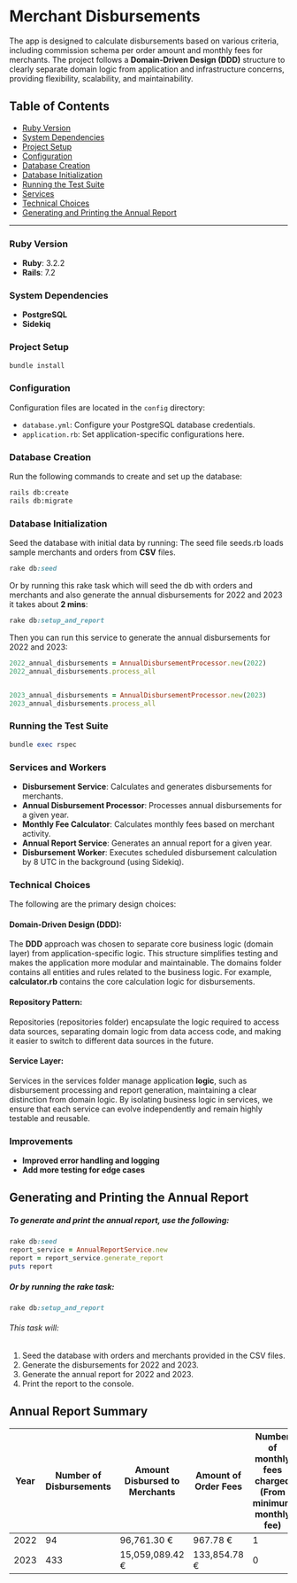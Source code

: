 # Merchant Disbursements

The app is designed to calculate disbursements based on various criteria, including commission schema per order amount and monthly fees for merchants. The project follows a **Domain-Driven Design (DDD)** structure to clearly separate domain logic from application and infrastructure concerns, providing flexibility, scalability, and maintainability.

## Table of Contents

- [Ruby Version](#ruby-version)
- [System Dependencies](#system-dependencies)
- [Project Setup](#project-setup)
- [Configuration](#configuration)
- [Database Creation](#database-creation)
- [Database Initialization](#database-initialization)
- [Running the Test Suite](#running-the-test-suite)
- [Services](#services-and-workers)
- [Technical Choices](#technical-choices)
- [Generating and Printing the Annual Report](#generating-and-printing-the-annual-report)

---

### Ruby Version
- **Ruby**: 3.2.2
- **Rails**: 7.2


### System Dependencies
- **PostgreSQL**
- **Sidekiq**

### Project Setup
```ruby 
bundle install
```

### Configuration
Configuration files are located in the `config` directory:
- `database.yml`: Configure your PostgreSQL database credentials.
- `application.rb`: Set application-specific configurations here.

### Database Creation
Run the following commands to create and set up the database:
```bash
rails db:create
rails db:migrate
```

### Database Initialization
Seed the database with initial data by running:
The seed file seeds.rb loads sample merchants and orders from **CSV** files.
```ruby
rake db:seed
```

Or by running this rake task which will seed the db with orders and merchants and also generate the annual disbursements for 2022 and 2023 it takes about **2 mins**:

```ruby
rake db:setup_and_report
```

Then you can run this service to generate the annual disbursements for 2022 and 2023:
```ruby
2022_annual_disbursements = AnnualDisbursementProcessor.new(2022)
2022_annual_disbursements.process_all


2023_annual_disbursements = AnnualDisbursementProcessor.new(2023)
2023_annual_disbursements.process_all
```

### Running the Test Suite
```ruby 
bundle exec rspec
```

### Services and Workers

- **Disbursement Service**: Calculates and generates disbursements for merchants.
- **Annual Disbursement Processor**: Processes annual disbursements for a given year.
- **Monthly Fee Calculator**: Calculates monthly fees based on merchant activity.
- **Annual Report Service**: Generates an annual report for a given year.
- **Disbursement Worker**: Executes scheduled disbursement calculation by 8 UTC in the background (using Sidekiq).


### Technical Choices
The following are the primary design choices:

#### Domain-Driven Design (DDD):

The **DDD** approach was chosen to separate core business logic (domain layer) from application-specific logic. This structure simplifies testing and makes the application more modular and maintainable.
The domains folder contains all entities and rules related to the business logic. For example, **calculator.rb** contains the core calculation logic for disbursements.

#### Repository Pattern:
Repositories (repositories folder) encapsulate the logic required to access data sources, separating domain logic from data access code, and making it easier to switch to different data sources in the future.

#### Service Layer:
Services in the services folder manage application **logic**, such as disbursement processing and report generation, maintaining a clear distinction from domain logic.
By isolating business logic in services, we ensure that each service can evolve independently and remain highly testable  and reusable.



### Improvements
- **Improved error handling and logging**
- **Add more testing for edge cases**

## Generating and Printing the Annual Report

##### To generate and print the annual report, use the following:

```ruby
rake db:seed
report_service = AnnualReportService.new
report = report_service.generate_report
puts report
```

##### Or by running the rake task:
```ruby 
rake db:setup_and_report
```
###### This task will:

1. Seed the database with orders and merchants provided in the CSV files.
2. Generate the disbursements for 2022 and 2023.
2. Generate the annual report for 2022 and 2023.
3. Print the report to the console.


## Annual Report Summary

| Year | Number of Disbursements | Amount Disbursed to Merchants | Amount of Order Fees | Number of monthly fees charged (From minimum monthly fee)	 | Amount of monthly fee charged (From minimum monthly fee)|
|------|--------------------------|-------------------------------|----------------------|-------------------------------|-------------------------------|
| 2022 | 94                       | 96,761.30 €                   | 967.78 €            | 1                             | 20.82 €                       |
| 2023 | 433                      | 15,059,089.42 €               | 133,854.78 €        | 0                             | 0.00 €                        |
